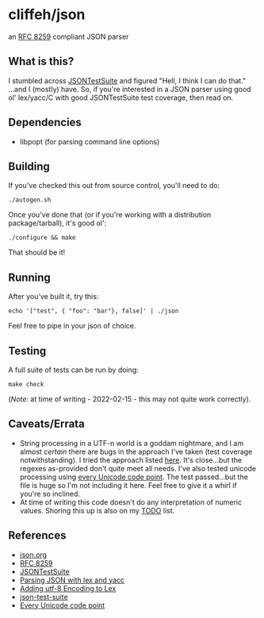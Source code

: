 # cliffeh/json
an [RFC 8259](https://www.rfc-editor.org/rfc/rfc8259) compliant JSON parser

## What is this?
I stumbled across [JSONTestSuite](https://github.com/nst/JSONTestSuite) and figured "Hell, I think I can do that." ...and I (mostly) have. So, if you're interested in a JSON parser using good ol' lex/yacc/C with good JSONTestSuite test coverage, then read on.

## Dependencies
* libpopt (for parsing command line options)

## Building
If you've checked this out from source control, you'll need to do:

    ./autogen.sh

Once you've done that (or if you're working with a distribution package/tarball), it's good ol':

    ./configure && make

That should be it!

## Running
After you've built it, try this:

    echo '["test", { "foo": "bar"}, false]' | ./json

Feel free to pipe in your json of choice.

## Testing
A full suite of tests can be run by doing:

    make check

(*Note:* at time of writing - 2022-02-15 - this may not quite work correctly).

## Caveats/Errata
* String processing in a UTF-n world is a goddam nightmare, and I am almost *certain* there are bugs in the approach I've taken (test coverage notwithstanding). I tried the approach listed [here](https://www.w3.org/2005/03/23-lex-U). It's close...but the regexes as-provided don't quite meet all needs. I've also tested unicode processing using [every Unicode code point](https://github.com/bits/UTF-8-Unicode-Test-Documents). The test passed...but the file is huge so I'm not including it here. Feel free to give it a whirl if you're so inclined.
* At time of writing this code doesn't do any interpretation of numeric values. Shoring this up is also on my [TODO](TODO.md) list.

## References
* [json.org](https://www.json.org/)
* [RFC 8259](https://www.rfc-editor.org/rfc/rfc8259)
* [JSONTestSuite](https://github.com/nst/JSONTestSuite)
* [Parsing JSON with lex and yacc](https://gist.github.com/justjkk/436828/)
* [Adding utf-8 Encoding to Lex](https://www.w3.org/2005/03/23-lex-U)
* [json-test-suite](https://code.google.com/archive/p/json-test-suite/)
* [Every Unicode code point](https://github.com/bits/UTF-8-Unicode-Test-Documents)
